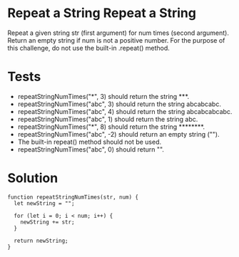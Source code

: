 # Repeat a String Repeat a String

Repeat a given string str (first argument) for num times (second argument). Return an empty string if num is not a positive number. For the purpose of this challenge, do not use the built-in .repeat() method.

# Tests 

- repeatStringNumTimes("*", 3) should return the string ***.
- repeatStringNumTimes("abc", 3) should return the string abcabcabc.
- repeatStringNumTimes("abc", 4) should return the string abcabcabcabc.
- repeatStringNumTimes("abc", 1) should return the string abc.
- repeatStringNumTimes("*", 8) should return the string ********.
- repeatStringNumTimes("abc", -2) should return an empty string ("").
- The built-in repeat() method should not be used.
- repeatStringNumTimes("abc", 0) should return "".


# Solution 

```
function repeatStringNumTimes(str, num) {
  let newString = "";

  for (let i = 0; i < num; i++) {
    newString += str;
  }
  
  return newString;
}
```